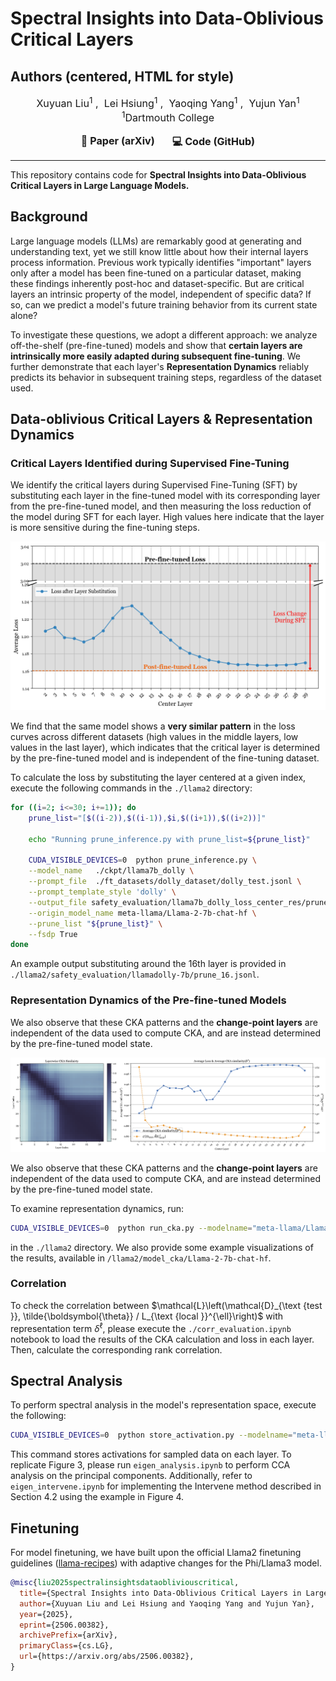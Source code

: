 # Spectral Insights into Data-Oblivious Critical Layers


## Authors (centered, HTML for style)
<p align='center' style="text-align:center;font-size:1.15em;">
  <a href="https://xuyuan0204.github.io/" target="_blank" style="text-decoration: none;">Xuyuan Liu<sup>1</sup></a>&nbsp;,&nbsp;
  <a href="https://hsiung.cc/" target="_blank" style="text-decoration: none;">Lei Hsiung<sup>1</sup></a>&nbsp;,&nbsp;
  <a href="https://sites.google.com/site/yangyaoqingcmu/" target="_blank" style="text-decoration: none;">Yaoqing Yang<sup>1</sup></a>&nbsp;,&nbsp;
  <a href="https://sites.google.com/umich.edu/yujunyan/home" target="_blank" style="text-decoration: none;">Yujun Yan<sup>1</sup></a>
  <br/>
  <sup>1</sup>Dartmouth College
</p>


<div align="center" style="display: flex; justify-content: center; gap: 2em;">
  <a href="https://arxiv.org/abs/2506.00382" target="_blank" style="text-decoration: none; font-weight: bold; font-size:1.15em;">📄 Paper (arXiv)</a>
  <a href="https://github.com/GraphmindDartmouth/Data-Oblivious-Critical-Layers" target="_blank" style="text-decoration: none; font-weight: bold; font-size:1.15em;">💻 Code (GitHub)</a>
</div>

---
This repository contains code for **Spectral Insights into Data-Oblivious Critical Layers in Large Language Models.**
## Background

Large language models (LLMs) are remarkably good at generating and understanding text, yet we still know little about how their internal layers process information. Previous work typically identifies "important" layers only after a model has been fine-tuned on a particular dataset, making these findings inherently post-hoc and dataset-specific. But are critical layers an intrinsic property of the model, independent of specific data? If so, can we predict a model's future training behavior from its current state alone?

To investigate these questions, we adopt a different approach: we analyze off-the-shelf (pre-fine-tuned) models and show that **certain layers are intrinsically more easily adapted during subsequent fine-tuning**. We further demonstrate that each layer's **Representation Dynamics** reliably predicts its behavior in subsequent training steps, regardless of the dataset used.

## Data-oblivious Critical Layers & Representation Dynamics

### Critical Layers Identified during Supervised Fine-Tuning
We identify the critical layers during Supervised Fine-Tuning (SFT) by substituting each layer in the fine-tuned model with its corresponding layer from the pre-fine-tuned model, and then measuring the loss reduction of the model during SFT for each layer. High values here indicate that the layer is more sensitive during the fine-tuning steps.

![Llama-2-7b's Loss reduction by layer on Dolly dataset](docs/static/images/loss_visualization/llama7b_dolly_updated.png)

We find that the same model shows a **very similar pattern** in the loss curves across different datasets (high values in the middle layers, low values in the last layer), which indicates that the critical layer is determined by the pre-fine-tuned model and is independent of the fine-tuning dataset.

To calculate the loss by substituting the layer centered at a given index, execute the following commands in the `./llama2` directory:

```bash
for ((i=2; i<=30; i+=1)); do
    prune_list="[$((i-2)),$((i-1)),$i,$((i+1)),$((i+2))]" 

    echo "Running prune_inference.py with prune_list=${prune_list}"

    CUDA_VISIBLE_DEVICES=0  python prune_inference.py \
    --model_name   ./ckpt/llama7b_dolly \
    --prompt_file  ./ft_datasets/dolly_dataset/dolly_test.jsonl \
    --prompt_template_style 'dolly' \
    --output_file safety_evaluation/llama7b_dolly_loss_center_res/prune_${i}.jsonl \
    --origin_model_name meta-llama/Llama-2-7b-chat-hf \
    --prune_list "${prune_list}" \
    --fsdp True 
done
```

An example output substituting around the 16th layer is provided in `./llama2/safety_evaluation/llamadolly-7b/prune_16.jsonl`.



### Representation Dynamics of the Pre-fine-tuned Models

We also observe that these CKA patterns and the **change-point layers** are independent of the data used to compute CKA, and are instead determined by the pre-fine-tuned model state.


![8B BoolQ CKA Visualization](docs/static/images/8b_boolq_cka.png)


We also observe that these CKA patterns and the **change-point layers** are independent of the data used to compute CKA, and are instead determined by the pre-fine-tuned model state.

To examine representation dynamics, run:

```bash
CUDA_VISIBLE_DEVICES=0  python run_cka.py --modelname="meta-llama/Llama-2-7b-chat-hf" --dataset="pure_bad" --type="linear" --fsdp=False
```

in the `./llama2` directory. We also provide some example visualizations of the results, available in `/llama2/model_cka/Llama-2-7b-chat-hf`.

### Correlation

To check the correlation between  $\mathcal{L}\left(\mathcal{D}_{\text {test }}, \tilde{\boldsymbol{\theta}} / L_{\text {local }}^{\ell}\right)$ with representation term $\delta^{\ell}$, please execute the `./corr_evaluation.ipynb` notebook to load the results of the CKA calculation and loss in each layer. Then, calculate the corresponding rank correlation.




## Spectral Analysis

To perform spectral analysis in the model's representation space, execute the following:

```bash
CUDA_VISIBLE_DEVICES=0  python store_activation.py --modelname="meta-llama/Llama-2-7b-chat-hf" --dataset="dolly" --fsdp=True
```

This command stores activations for sampled data on each layer.  To replicate Figure 3, please run `eigen_analysis.ipynb` to perform CCA analysis on the principal components. Additionally, refer to `eigen_intervene.ipynb` for implementing the Intervene method described in Section 4.2 using the example in Figure 4.

## Finetuning

For model finetuning, we have built upon the official Llama2 finetuning guidelines ([llama-recipes](https://github.com/facebookresearch/llama-recipes)) with adaptive changes for the Phi/Llama3 model.



```bibtex
@misc{liu2025spectralinsightsdataobliviouscritical,
  title={Spectral Insights into Data-Oblivious Critical Layers in Large Language Models}, 
  author={Xuyuan Liu and Lei Hsiung and Yaoqing Yang and Yujun Yan},
  year={2025},
  eprint={2506.00382},
  archivePrefix={arXiv},
  primaryClass={cs.LG},
  url={https://arxiv.org/abs/2506.00382}, 
}
```

